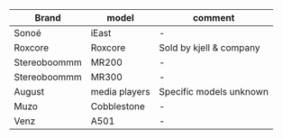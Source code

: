 |Brand | model | comment |
|------|------|--------|
| Sonoé | iEast | -
| Roxcore | Roxcore | Sold by kjell & company |
| Stereoboommm  | MR200 | - |
| Stereoboommm  | MR300 | - |
| August  | media players | Specific models unknown |
| Muzo | Cobblestone | -|
|Venz |A501| - |
